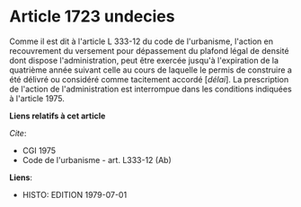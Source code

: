 # Article 1723 undecies

Comme il est dit à l'article L 333-12 du code de l'urbanisme, l'action en recouvrement du versement pour dépassement du
plafond légal de densité dont dispose l'administration, peut être exercée jusqu'à l'expiration de la quatrième année suivant
celle au cours de laquelle le permis de construire a été délivré ou considéré comme tacitement accordé [*délai*]. La
prescription de l'action de l'administration est interrompue dans les conditions indiquées à l'article 1975.

**Liens relatifs à cet article**

_Cite_:

  - CGI 1975
  - Code de l'urbanisme - art. L333-12 (Ab)

**Liens**:

  - HISTO: EDITION 1979-07-01
